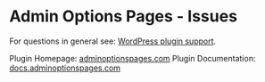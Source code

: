 # Admin Options Pages - Issues

For questions in general see: [WordPress plugin support][link plugin support].

Plugin Homepage: [adminoptionspages.com][link home]
Plugin Documentation: [docs.adminoptionspages.com][link docs]




[link home]: https://adminoptionspages.com
[link docs]: https://docs.adminoptionspages.com
[link plugin support]: https://wordpress.org/support/plugin/admin-options-pages/
